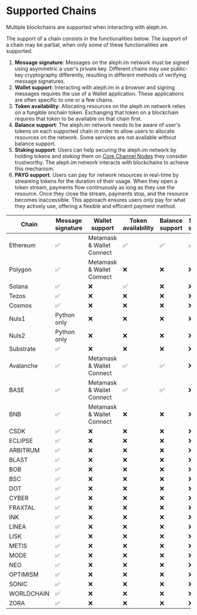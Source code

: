 # Supported Chains

Multiple blockchains are supported when interacting with aleph.im.

The support of a chain consists in the functionalities below. 
The support of a chain may be partial, when only some of these 
functionalities are supported.

1. **Message signature**:
   Messages on the aleph.im network must be signed using asymmetric a user's private key.
   Different chains may use public-key cryptography differently, resulting in different methods
   of verifying message signatures.
2. **Wallet support**:
   Interacting with aleph.im in a browser and signing messages requires the use of a Wallet application. 
   These applications are often specific to one or a few chains.
3. **Token availability**:
   Allocating resources on the aleph.im network relies on a fungible onchain token.
   Exchanging that token on a blockchain requires that token to be available on that chain first. 
4. **Balance support**:
   The aleph.im network needs to be aware of user's tokens on each supported chain in order to allow
   users to allocate resources on the network. Some services are not available without balance support.
5. **Staking support**:
   Users can help securing the aleph.im network by holding tokens and _staking_ them on 
   [Core Channel Nodes](../nodes/core/index.md) they consider trustworthy. The aleph.im network
   interacts with blockchains to achieve this mechanism.
6. **PAYG support**:
   Users can pay for network resources in real-time by streaming tokens for the duration of their usage. When they open
   a token stream, payments flow continuously as long as they use the resource. Once they close the stream, payments
   stop, and the resource becomes inaccessible. This approach ensures users only pay for what they actively use,
   offering a flexible and efficient payment method.

| Chain      | Message signature | Wallet support            | Token availability | Balance support | Staking support | PAYG |
|------------|------------------|---------------------------|-------------------|-----------------|-----------------|------|
| Ethereum   | ✅                | Metamask & Wallet Connect | ✅                 | ✅               | ✅               | ❌    |
| Polygon    | ✅                | Metamask & Wallet Connect | ❌                 | ❌               | ❌               | ❌    |
| Solana     | ✅                | ❌                        | ✅                 | ❌               | ❌               | ❌    |
| Tezos      | ✅                | ❌                        | ❌                 | ❌               | ❌               | ❌    |
| Cosmos     | ✅                | ❌                        | ❌                 | ❌               | ❌               | ❌    |
| Nuls1      | Python only      | ❌                        | ❌                 | ❌               | ❌               | ❌    |
| Nuls2      | Python only      | ❌                        | ❌                 | ❌               | ❌               | ❌    |
| Substrate  | ✅                | ❌                        | ❌                 | ❌               | ❌               | ❌    |
| Avalanche  | ✅                | Metamask & Wallet Connect | ✅                 | ✅               | ❌               | ✅    |
| BASE       | ✅                | Metamask & Wallet Connect | ✅                 | ✅               | ❌               | ✅    |
| BNB        | ✅                | Metamask & Wallet Connect | ❌                 | ❌               | ❌               | ❌    |
| CSDK       | ✅                | ❌                        | ❌                 | ❌               | ❌               | ❌    |
| ECLIPSE    | ✅                | ❌                        | ❌                 | ❌               | ❌               | ❌    |
| ARBITRUM   | ✅                | ❌                        | ❌                 | ❌               | ❌               | ❌    |
| BLAST      | ✅                | ❌                        | ❌                 | ❌               | ❌               | ❌    |
| BOB        | ✅                | ❌                        | ❌                 | ❌               | ❌               | ❌    |
| BSC        | ✅                | ❌                        | ❌                 | ❌               | ❌               | ❌    |
| DOT        | ✅                | ❌                        | ❌                 | ❌               | ❌               | ❌    |
| CYBER      | ✅                | ❌                        | ❌                 | ❌               | ❌               | ❌    |
| FRAXTAL    | ✅                | ❌                        | ❌                 | ❌               | ❌               | ❌    |
| INK        | ✅                | ❌                        | ❌                 | ❌               | ❌               | ❌    |
| LINEA      | ✅                | ❌                        | ❌                 | ❌               | ❌               | ❌    |
| LISK       | ✅                | ❌                        | ❌                 | ❌               | ❌               | ❌    |
| METIS      | ✅                | ❌                        | ❌                 | ❌               | ❌               | ❌    |
| MODE       | ✅                | ❌                        | ❌                 | ❌               | ❌               | ❌    |
| NEO        | ✅                | ❌                        | ❌                 | ❌               | ❌               | ❌    |
| OPTIMISM   | ✅                | ❌                        | ❌                 | ❌               | ❌               | ❌    |
| SONIC      | ✅                | ❌                        | ❌                 | ❌               | ❌               | ❌    |
| WORLDCHAIN | ✅                | ❌                        | ❌                 | ❌               | ❌               | ❌    |
| ZORA       | ✅                | ❌                        | ❌                 | ❌               | ❌               | ❌    |